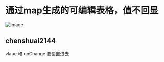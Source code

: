 # 通过map生成的可编辑表格，值不回显

![image](https://github.com/ant-design/pro-components/assets/54525528/f0d28570-37d7-4180-ad0b-5e8600ddffab)

## chenshuai2144

vlaue 和 onChange 要设置进去
